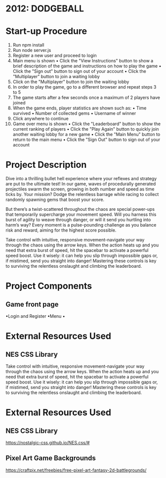# 2012: DODGEBALL

# Start-up Procedure

1. Run npm install
2. Run node server.js
3. Register a new user and proceed to login
4. Main menu is shown
   • Click the "View Instructions" button to show a brief description of the game and instructions on how to play the game
   • Click the "Sign out" button to sign out of your account
   • Click the "Multiplayer" button to join a waiting lobby
5. Click on the "Multiplayer" button to join the waiting lobby
6. In order to play the game, go to a different browser and repeat steps 3 to 5
7. The game starts after a few seconds once a maximum of 2 players have joined
8. When the game ends, player statistics are shown such as:
   • Time survived
   • Number of collected gems
   • Username of winner
9. Click anywhere to continue
10. Game over menu is shown
    • Click the "Leaderboard" button to show the current ranking of players
    • Click the "Play Again" button to quickly join another waiting lobby for a new game
    • Click the "Main Menu" button to return to the main menu
    • Click the "Sign Out" button to sign out of your account

# Project Description

Dive into a thrilling bullet hell experience where your reflexes and strategy are put to the ultimate test! In our game, waves of procedurally generated projectiles swarm the screen, growing in both number and speed as time ticks by. Your mission? Dodge the relentless barrage while racing to collect randomly spawning gems that boost your score.

But there’s a twist-scattered throughout the chaos are special power-ups that temporarily supercharge your movement speed. Will you harness this burst of agility to weave through danger, or will it send you hurtling into harm’s way? Every moment is a pulse-pounding challenge as you balance risk and reward, aiming for the highest score possible.

Take control with intuitive, responsive movement-navigate your way through the chaos using the arrow keys. When the action heats up and you need that extra burst of speed, hit the spacebar to activate a powerful speed boost. Use it wisely: it can help you slip through impossible gaps or, if mistimed, send you straight into danger! Mastering these controls is key to surviving the relentless onslaught and climbing the leaderboard.

# Project Components

## Game front page

•Login and Register
•Menu
•

# External Resources Used

## NES CSS Library

Take control with intuitive, responsive movement-navigate your way through the chaos using the arrow keys. When the action heats up and you need that extra burst of speed, hit the spacebar to activate a powerful speed boost. Use it wisely: it can help you slip through impossible gaps or, if mistimed, send you straight into danger! Mastering these controls is key to surviving the relentless onslaught and climbing the leaderboard.

# External Resources Used

## NES CSS Library

https://nostalgic-css.github.io/NES.css/#

## Pixel Art Game Backgrounds

https://craftpix.net/freebies/free-pixel-art-fantasy-2d-battlegrounds/
